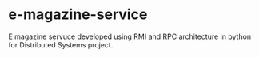 # e-magazine-service
E magazine servuce developed using RMI and RPC architecture in python for Distributed Systems project.
